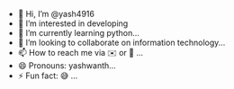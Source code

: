 - 👋 Hi, I’m @yash4916
- 👀 I’m interested in developing 
- 🌱 I’m currently learning python...
- 💞️ I’m looking to collaborate on information technology...
- 📫 How to reach me via ✉️ or 📲 ...
- 😄 Pronouns: yashwanth...
- ⚡ Fun fact: 😅 ...

<!---
yash4916/yash4916 is a ✨ special ✨ repository because its `README.md` (this file) appears on your GitHub profile.
You can click the Preview link to take a look at your changes.
--->
